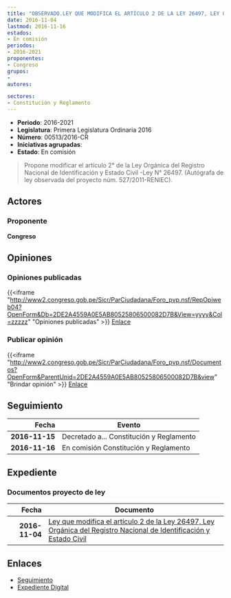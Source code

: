 ```yaml
---
title: "OBSERVADO.LEY QUE MODIFICA EL ARTÍCULO 2 DE LA LEY 26497, LEY ORGÁNICA DEL REGISTRO NACIONAL DE IDENTIFICACIÓN Y ESTADO CIVIL"
date: 2016-11-04
lastmod: 2016-11-16
estados:
- En comisión
periodos:
- 2016-2021
proponentes:
- Congreso
grupos:
- 
autores:

sectores:
- Constitución y Reglamento
---
```

- **Periodo**: 2016-2021
- **Legislatura**: Primera Legislatura Ordinaria 2016
- **Número**: 00513/2016-CR
- **Iniciativas agrupadas**: 
- **Estado**: En comisión

> Propone modificar el artículo 2° de la Ley Orgánica del Registro Nacional de Identificación y Estado Civil -Ley N° 26497. (Autógrafa de ley observada del proyecto núm. 527/2011-RENIEC).


## Actores

### Proponente

**Congreso**

## Opiniones

### Opiniones publicadas

{{<iframe "http://www2.congreso.gob.pe/Sicr/ParCiudadana/Foro_pvp.nsf/RepOpiweb04?OpenForm&Db=2DE2A4559A0E5AB80525806500082D7B&View=yyyy&Col=zzzzz" "Opiniones publicadas" >}}
[Enlace](http://www2.congreso.gob.pe/Sicr/ParCiudadana/Foro_pvp.nsf/RepOpiweb04?OpenForm&Db=2DE2A4559A0E5AB80525806500082D7B&View=yyyy&Col=zzzzz)

### Publicar opinión

{{<iframe "http://www2.congreso.gob.pe/Sicr/ParCiudadana/Foro_pvp.nsf/Documentos?OpenForm&ParentUnid=2DE2A4559A0E5AB80525806500082D7B&view" "Brindar opinión" >}}
[Enlace](http://www2.congreso.gob.pe/Sicr/ParCiudadana/Foro_pvp.nsf/Documentos?OpenForm&ParentUnid=2DE2A4559A0E5AB80525806500082D7B&view)


## Seguimiento

| Fecha | Evento |
|------:|--------|
| **2016-11-15** | Decretado a... Constitución y Reglamento |
| **2016-11-16** | En comisión Constitución y Reglamento |

## Expediente

### Documentos proyecto de ley

| Fecha | Documento |
|------:|-----------|
| **2016-11-04** | [Ley que modifica el artículo 2 de la Ley 26497, Ley Orgánica del Registro Nacional de Identificación y Estado Civil](http://www.leyes.congreso.gob.pe/Documentos/2016_2021/Proyectos_de_Ley_y_de_Resoluciones_Legislativas/PL0051320161104.pdf) |

## Enlaces

- [Seguimiento](http://www2.congreso.gob.pe/Sicr/TraDocEstProc/CLProLey2016.nsf/f7fff46988ca05b1052578e100829cc7/5f2d5633db0854e2052580640059c5b1?OpenDocument)
- [Expediente Digital](http://www2.congreso.gob.pe/Sicr/TraDocEstProc/Expvirt_2011.nsf/visbusqptramdoc1621/00513?opendocument)

